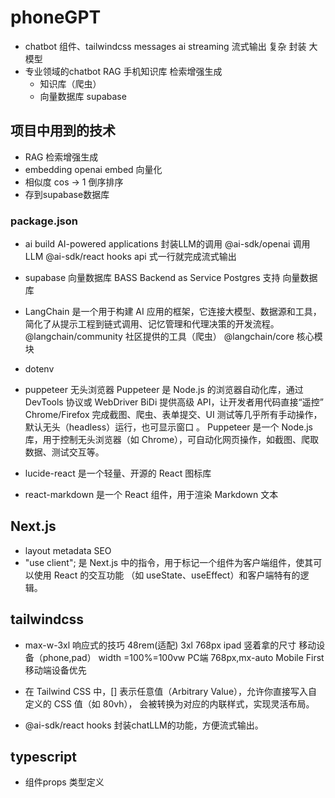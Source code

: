 # phoneGPT

- chatbot
 组件、tailwindcss messages
 ai streaming 流式输出 复杂 封装
 大模型
 - 专业领域的chatbot
    RAG 手机知识库 检索增强生成
    - 知识库（爬虫）
    - 向量数据库 supabase

 ## 项目中用到的技术

 - RAG 检索增强生成
  - embedding openai embed 向量化
  - 相似度 cos -> 1 倒序排序
  - 存到supabase数据库 
### package.json
- ai 
  build AI-powered applications
  封装LLM的调用
  @ai-sdk/openai 调用LLM 
  @ai-sdk/react hooks api 式一行就完成流式输出

- supabase
  向量数据库
  BASS Backend as Service
  Postgres 支持 向量数据库
- LangChain 是一个用于构建 AI 应用的框架，它连接大模型、数据源和工具，
  简化了从提示工程到链式调用、记忆管理和代理决策的开发流程。
  @langchain/community 社区提供的工具（爬虫）
  @langchain/core 核心模块
- dotenv
- puppeteer 无头浏览器 
Puppeteer 是 Node.js 的浏览器自动化库，通过 DevTools 协议或 WebDriver BiDi 提供高级 API，让开发者用代码直接“遥控” Chrome/Firefox 完成截图、爬虫、表单提交、UI 测试等几乎所有手动操作，默认无头（headless）运行，也可显示窗口 。
Puppeteer 是一个 Node.js 库，用于控制无头浏览器（如 Chrome），可自动化网页操作，如截图、爬取数据、测试交互等。

- lucide-react  是一个轻量、开源的 React 图标库
- react-markdown 是一个 React 组件，用于渲染 Markdown 文本

## Next.js
- layout metadata
  SEO
- "use client"; 是 Next.js 中的指令，用于标记一个组件为客户端组件，使其可以使用 React 的交互功能
  （如 useState、useEffect）和客户端特有的逻辑。

## tailwindcss 
- max-w-3xl
  响应式的技巧
  48rem(适配) 3xl 768px ipad 竖着拿的尺寸 
  移动设备（phone,pad） width =100%=100vw
  PC端 768px,mx-auto 
  Mobile First 移动端设备优先
- 在 Tailwind CSS 中，[] 表示任意值（Arbitrary Value），允许你直接写入自定义的 CSS 值（如 80vh），
  会被转换为对应的内联样式，实现灵活布局。

- @ai-sdk/react
  hooks 封装chatLLM的功能，方便流式输出。

## typescript
- 组件props 类型定义
